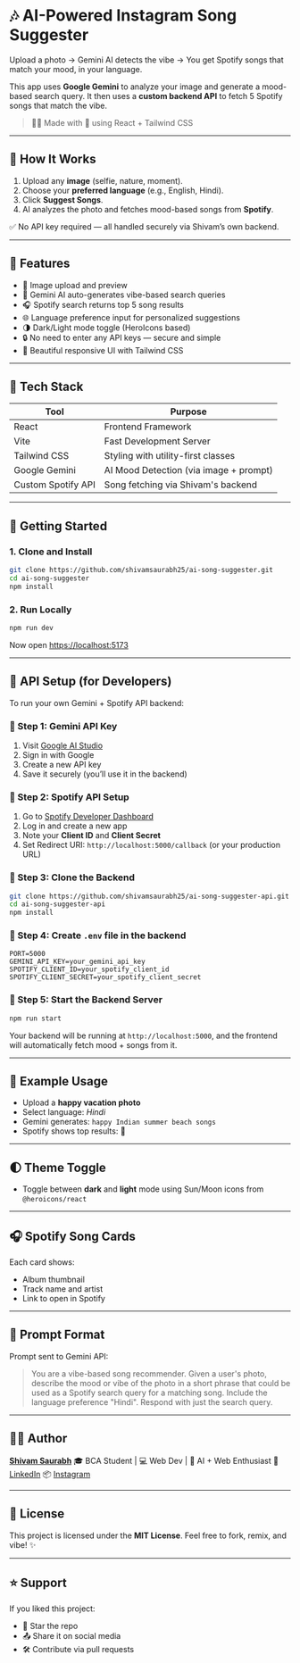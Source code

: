# 🎶 AI-Powered Instagram Song Suggester

Upload a photo → Gemini AI detects the vibe → You get Spotify songs that match your mood, in your language.

This app uses **Google Gemini** to analyze your image and generate a mood-based search query. It then uses a **custom backend API** to fetch 5 Spotify songs that match the vibe.

> 👨‍💻 Made with 💙 using React + Tailwind CSS

---

## 🧠 How It Works

1. Upload any **image** (selfie, nature, moment).
2. Choose your **preferred language** (e.g., English, Hindi).
3. Click **Suggest Songs**.
4. AI analyzes the photo and fetches mood-based songs from **Spotify**.

✅ No API key required — all handled securely via Shivam’s own backend.

---

## 🌟 Features

- 📸 Image upload and preview  
- 🧠 Gemini AI auto-generates vibe-based search queries  
- 🎧 Spotify search returns top 5 song results  
- 🌐 Language preference input for personalized suggestions  
- 🌗 Dark/Light mode toggle (HeroIcons based)  
- 🔒 No need to enter any API keys — secure and simple  
- 🎨 Beautiful responsive UI with Tailwind CSS  

---

## 🔧 Tech Stack

| Tool              | Purpose                               |
|-------------------|----------------------------------------|
| React             | Frontend Framework                     |
| Vite              | Fast Development Server                |
| Tailwind CSS      | Styling with utility-first classes     |
| Google Gemini     | AI Mood Detection (via image + prompt) |
| Custom Spotify API| Song fetching via Shivam's backend     |

---

## 🚀 Getting Started

### 1. Clone and Install

```bash
git clone https://github.com/shivamsaurabh25/ai-song-suggester.git
cd ai-song-suggester
npm install
````

### 2. Run Locally

````bash
npm run dev
````

Now open [https://localhost:5173](https://localhost:5173)

---

## 🔑 API Setup (for Developers)

To run your own Gemini + Spotify API backend:

### 🔹 Step 1: Gemini API Key

1. Visit [Google AI Studio](https://aistudio.google.com/app/apikey)
2. Sign in with Google
3. Create a new API key
4. Save it securely (you’ll use it in the backend)

### 🔹 Step 2: Spotify API Setup

1. Go to [Spotify Developer Dashboard](https://developer.spotify.com/dashboard)
2. Log in and create a new app
3. Note your **Client ID** and **Client Secret**
4. Set Redirect URI: `http://localhost:5000/callback` (or your production URL)

### 🔹 Step 3: Clone the Backend

````bash
git clone https://github.com/shivamsaurabh25/ai-song-suggester-api.git
cd ai-song-suggester-api
npm install
````

### 🔹 Step 4: Create `.env` file in the backend

````env
PORT=5000
GEMINI_API_KEY=your_gemini_api_key
SPOTIFY_CLIENT_ID=your_spotify_client_id
SPOTIFY_CLIENT_SECRET=your_spotify_client_secret
````

### 🔹 Step 5: Start the Backend Server

````bash
npm run start
````

Your backend will be running at `http://localhost:5000`, and the frontend will automatically fetch mood + songs from it.

---

## 🧪 Example Usage

* Upload a **happy vacation photo**
* Select language: *Hindi*
* Gemini generates: `happy Indian summer beach songs`
* Spotify shows top results: 🎵

---

## 🌓 Theme Toggle

* Toggle between **dark** and **light** mode using Sun/Moon icons from `@heroicons/react`

---

## 🎧 Spotify Song Cards

Each card shows:

* Album thumbnail
* Track name and artist
* Link to open in Spotify

---

## 📸 Prompt Format

Prompt sent to Gemini API:

> You are a vibe-based song recommender. Given a user's photo, describe the mood or vibe of the photo in a short phrase that could be used as a Spotify search query for a matching song. Include the language preference "Hindi". Respond with just the search query.

---

## 🙋‍♂️ Author

**[Shivam Saurabh](https://shivamsaurabh25-portfolio.vercel.app/)**
🎓 BCA Student | 💻 Web Dev | 🤖 AI + Web Enthusiast
🔗 [LinkedIn](https://linkedin.com/in/shivamsaurabh25)
📦 [Instagram](https://www.instagram.com/shivamsaurabh25/)

---

## 📄 License

This project is licensed under the **MIT License**.
Feel free to fork, remix, and vibe! ✨

---

## ⭐ Support

If you liked this project:

* 🌟 Star the repo
* 📤 Share it on social media
* 🛠️ Contribute via pull requests